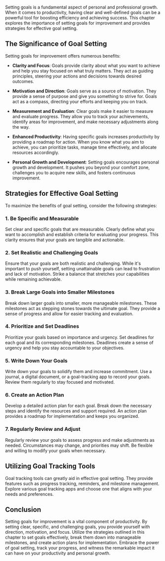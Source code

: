
Setting goals is a fundamental aspect of personal and professional growth. When it comes to productivity, having clear and well-defined goals can be a powerful tool for boosting efficiency and achieving success. This chapter explores the importance of setting goals for improvement and provides strategies for effective goal setting.

The Significance of Goal Setting
--------------------------------

Setting goals for improvement offers numerous benefits:

* **Clarity and Focus**: Goals provide clarity about what you want to achieve and help you stay focused on what truly matters. They act as guiding principles, steering your actions and decisions towards desired outcomes.

* **Motivation and Direction**: Goals serve as a source of motivation. They provide a sense of purpose and give you something to strive for. Goals act as a compass, directing your efforts and keeping you on track.

* **Measurement and Evaluation**: Clear goals make it easier to measure and evaluate progress. They allow you to track your achievements, identify areas for improvement, and make necessary adjustments along the way.

* **Enhanced Productivity**: Having specific goals increases productivity by providing a roadmap for action. When you know what you aim to achieve, you can prioritize tasks, manage time effectively, and allocate resources accordingly.

* **Personal Growth and Development**: Setting goals encourages personal growth and development. It pushes you beyond your comfort zone, challenges you to acquire new skills, and fosters continuous improvement.

Strategies for Effective Goal Setting
-------------------------------------

To maximize the benefits of goal setting, consider the following strategies:

### 1. Be Specific and Measurable

Set clear and specific goals that are measurable. Clearly define what you want to accomplish and establish criteria for evaluating your progress. This clarity ensures that your goals are tangible and actionable.

### 2. Set Realistic and Challenging Goals

Ensure that your goals are both realistic and challenging. While it's important to push yourself, setting unattainable goals can lead to frustration and lack of motivation. Strike a balance that stretches your capabilities while remaining achievable.

### 3. Break Large Goals into Smaller Milestones

Break down larger goals into smaller, more manageable milestones. These milestones act as stepping stones towards the ultimate goal. They provide a sense of progress and allow for easier tracking and evaluation.

### 4. Prioritize and Set Deadlines

Prioritize your goals based on importance and urgency. Set deadlines for each goal and its corresponding milestones. Deadlines create a sense of urgency and help you stay accountable to your objectives.

### 5. Write Down Your Goals

Write down your goals to solidify them and increase commitment. Use a journal, a digital document, or a goal-tracking app to record your goals. Review them regularly to stay focused and motivated.

### 6. Create an Action Plan

Develop a detailed action plan for each goal. Break down the necessary steps and identify the resources and support required. An action plan provides a roadmap for implementation and keeps you organized.

### 7. Regularly Review and Adjust

Regularly review your goals to assess progress and make adjustments as needed. Circumstances may change, and priorities may shift. Be flexible and willing to modify your goals when necessary.

Utilizing Goal Tracking Tools
-----------------------------

Goal tracking tools can greatly aid in effective goal setting. They provide features such as progress tracking, reminders, and milestone management. Explore various goal tracking apps and choose one that aligns with your needs and preferences.

Conclusion
----------

Setting goals for improvement is a vital component of productivity. By setting clear, specific, and challenging goals, you provide yourself with direction, motivation, and focus. Utilize the strategies outlined in this chapter to set goals effectively, break them down into manageable milestones, and create action plans for implementation. Embrace the power of goal setting, track your progress, and witness the remarkable impact it can have on your productivity and personal growth.
